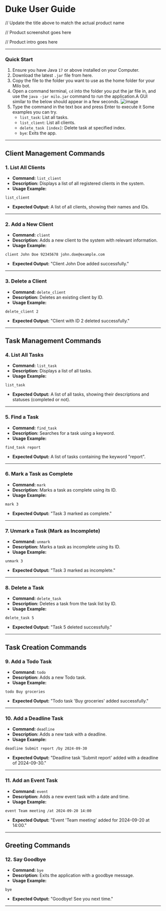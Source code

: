 # Duke User Guide

// Update the title above to match the actual product name

// Product screenshot goes here

// Product intro goes here

---
### Quick Start

1. Ensure you have Java `17` or above installed on your Computer.
2. Download the latest `.jar` file from here.
3. Copy the file to the folder you want to use as the home folder for your Milo bot.
4. Open a command terminal, `cd` into the folder you put the jar file in, and use the `java -jar milo.jar` command to run the application.A GUI similar to the below should appear in a few seconds.
   ![image](https://github.com/user-attachments/assets/ee27ac5d-b282-4e00-a03e-c924a3edaae9)
5. Type the command in the text box and press Enter to execute it
     Some examples you can try.
   - `list_task`: List all tasks.
   - `list_client`: List all clients.
   - `delete_task [index]`: Delete task at specified index.
   - `bye`: Exits the app.

---

## **Client Management Commands**

### 1. **List All Clients**
- **Command:** `list_client`
- **Description:** Displays a list of all registered clients in the system.
- **Usage Example:**
```
list_client
```
- **Expected Output:** A list of all clients, showing their names and IDs.

---

### 2. **Add a New Client**
- **Command:** `client`
- **Description:** Adds a new client to the system with relevant information.
- **Usage Example:**
```
client John Doe 92345678 john.doe@example.com
```
- **Expected Output:** "Client John Doe added successfully."

---

### 3. **Delete a Client**
- **Command:** `delete_client`
- **Description:** Deletes an existing client by ID.
- **Usage Example:**
```
delete_client 2
```
- **Expected Output:** "Client with ID 2 deleted successfully."

---

## **Task Management Commands**

### 4. **List All Tasks**
- **Command:** `list_task`
- **Description:** Displays a list of all tasks.
- **Usage Example:**
```
list_task
```
- **Expected Output:** A list of all tasks, showing their descriptions and statuses (completed or not).

---

### 5. **Find a Task**
- **Command:** `find_task`
- **Description:** Searches for a task using a keyword.
- **Usage Example:**
```
find_task report
```
- **Expected Output:** A list of tasks containing the keyword "report".

---

### 6. **Mark a Task as Complete**
- **Command:** `mark`
- **Description:** Marks a task as complete using its ID.
- **Usage Example:**
```
mark 3
```
- **Expected Output:** "Task 3 marked as complete."

---

### 7. **Unmark a Task (Mark as Incomplete)**
- **Command:** `unmark`
- **Description:** Marks a task as incomplete using its ID.
- **Usage Example:**
```
unmark 3
```
- **Expected Output:** "Task 3 marked as incomplete."

---

### 8. **Delete a Task**
- **Command:** `delete_task`
- **Description:** Deletes a task from the task list by ID.
- **Usage Example:**
```
delete_task 5
```
- **Expected Output:** "Task 5 deleted successfully."

---

## **Task Creation Commands**

### 9. **Add a Todo Task**
- **Command:** `todo`
- **Description:** Adds a new Todo task.
- **Usage Example:**
```
todo Buy groceries
```
- **Expected Output:** "Todo task 'Buy groceries' added successfully."

---

### 10. **Add a Deadline Task**
- **Command:** `deadline`
- **Description:** Adds a new task with a deadline.
- **Usage Example:**
```
deadline Submit report /by 2024-09-30
```
- **Expected Output:** "Deadline task 'Submit report' added with a deadline of 2024-09-30."

---

### 11. **Add an Event Task**
- **Command:** `event`
- **Description:** Adds a new event task with a date and time.
- **Usage Example:**
```
event Team meeting /at 2024-09-20 14:00
```
- **Expected Output:** "Event 'Team meeting' added for 2024-09-20 at 14:00."

---

## **Greeting Commands**

### 12. **Say Goodbye**
- **Command:** `bye`
- **Description:** Exits the application with a goodbye message.
- **Usage Example:**
```
bye
```
- **Expected Output:** "Goodbye! See you next time."

---
